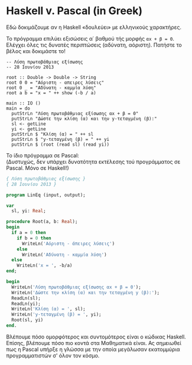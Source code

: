 # Haskell v. Pascal (in Greek)

Εδώ δοκιμάζουμε αν η Haskell «δουλεύει» με ελληνικούς χαρακτήρες.

Το πρόγραμμα επιλύει εξισώσεις α΄ βαθμού τής μορφής `αx + β = 0`. Ελέγχει όλες τις δυνατές περιπτώσεις (αδύνατη, αόριστη). Πατήστε το βέλος και δοκιμάστε το!

``` active haskell
-- Λύση πρωτοβάθμιας εξίσωσης
-- 28 Ιουνίου 2013

root :: Double -> Double -> String
root 0 0 = "Αόριστη - απειρες λύσεις"
root 0 _ = "Αδύνατη - καμμία λύση"
root a b = "x = " ++ show (-b / a)

main :: IO ()
main = do
  putStrLn "Λύση πρωτοβάθμιας εξίσωσης αx + β = 0"
  putStrLn "Δώστε την κλίση (α) και την y-τεταγμένη (β):"
  sl <- getLine
  yi <- getLine
  putStrLn $ "Κλίση (α) = " ++ sl
  putStrLn $ "y-τεταγμένη (β) = " ++ yi
  putStrLn $ (root (read sl) (read yi))
```

Το ίδιο πρόγραμμα σε Pascal:<br>
(Δυστυχώς, δεν υπάρχει δυνατότητα εκτέλεσης τού προγράμματος σε Pascal. Μόνο σε Haskell!)

``` pascal
{ Λύση πρωτοβάθμιας εξίσωσης }
{ 28 Ιουνίου 2013 }

program LinEq (input, output);

var
  sl, yi: Real;

procedure Root(a, b: Real);
begin
  if a = 0 then
    if b = 0 then
      WriteLn('Αόριστη - άπειρες λύσεις')
    else
      WriteLn('Αδύνατη - καμμία λύση')
  else
    WriteLn('x = ', -b/a)
end;

begin
  WriteLn('Λύση πρωτοβάθμιας εξίσωσης αx + β = 0');
  WriteLn('Δώστε την κλίση (α) και την τεταγμένη y (β):');
  ReadLn(sl);
  ReadLn(yi);
  WriteLn('Κλίση (α) = ', sl);
  WriteLn('y-τεταγμένη (β) = ', yi);
  Root(sl, yi)
end.
```

Βλέπουμε πόσο ομορφότερος και συντομότερος είναι ο κώδικας Haskell. Επίσης, βλέπουμε πόσο πιο κοντά στα Μαθηματικά είναι. Ας σημειωθεί πως η Pascal υπήρξε η γλώσσα με την οποία μεγάλωσαν εκατομμύρια προγραμματιστών σ' όλον τον κόσμο.
